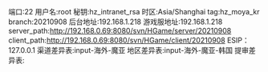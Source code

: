 端口:22
用户名:root
秘钥:hz_intranet_rsa
时区:Asia/Shanghai
tag:hz_moya_kr
branch:20210908
后台地址:192.168.1.218
游戏服地址:192.168.1.218
server_path:http://192.168.0.69:8080/svn/HGame/server/20210908
client_path:http://192.168.0.69:8080/svn/HGame/client/20210908
ESIP：127.0.0.1
渠道差异表:input-海外-魔亚
地区差异表:input-海外-魔亚-韩国
提审差异表: